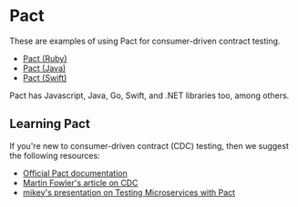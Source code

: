 # Pact

These are examples of using Pact for consumer-driven contract testing.

- [Pact (Ruby)](./ruby/README.md)
- [Pact (Java)](./java/README.md)
- [Pact (Swift)](./swift/README.md)

Pact has Javascript, Java, Go, Swift, and .NET libraries too, among others.

## Learning Pact

If you're new to consumer-driven contract (CDC) testing, then we suggest the
following resources:

- [Official Pact documentation]
- [Martin Fowler's article on CDC]
- [mikey's presentation on Testing Microservices with Pact]

[Official Pact documentation]: https://docs.pact.io/
[Martin Fowler's article on CDC]: http://martinfowler.com/articles/consumerDrivenContracts.html#Consumer-drivenContracts
[mikey's presentation on Testing Microservices with Pact]: https://app.slidebean.com/p/pvUQEmSsCo/Testing-Microservices-with-Pact
